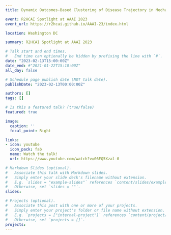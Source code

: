 ```yaml
---
title: Dynamic Outcomes-Based Clustering of Disease Trajectory in Mechanically Ventilated Patients

event: R2HCAI Spotlight at AAAI 2023
event_url: https://r2hcai.github.io/AAAI-23/index.html

location: Washington DC

summary: R2HCAI Spotlight at AAAI 2023

# Talk start and end times.
#   End time can optionally be hidden by prefixing the line with `#`.
date: "2023-02-13T15:00:00Z"
date_end: #"2021-01-22T15:10:00Z"
all_day: false

# Schedule page publish date (NOT talk date).
publishDate: "2023-02-13T00:00:00Z"

authors: []
tags: []

# Is this a featured talk? (true/false)
featured: true

image:
  caption: ''
  focal_point: Right

links:
- icon: youtube
  icon_pack: fab
  name: Watch the talk!
  url: https://www.youtube.com/watch?v=06EQ5Xzal-0

# Markdown Slides (optional).
#   Associate this talk with Markdown slides.
#   Simply enter your slide deck's filename without extension.
#   E.g. `slides = "example-slides"` references `content/slides/example-slides.md`.
#   Otherwise, set `slides = ""`.
slides: 

# Projects (optional).
#   Associate this post with one or more of your projects.
#   Simply enter your project's folder or file name without extension.
#   E.g. `projects = ["internal-project"]` references `content/project/deep-learning/index.md`.
#   Otherwise, set `projects = []`.
projects:
---
```

